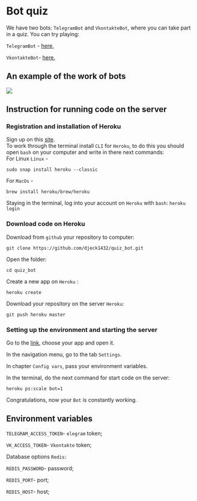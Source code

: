 # Bot quiz
We have two bots: `TelegramBot` and `VkontakteBot`, where you can take part in a quiz. You can try playing:

`TelegramBot` - <a href='https://t.me/DevmanLesson3_bot'>here,</a>

`VkontakteBot`- <a href='https://vk.com/im?media=&sel=-190053871'>here.</a>
## An example of the work of bots

<img src='https://dvmn.org/filer/canonical/1569215494/324/'>


## Instruction for running code on the server

### Registration and installation of Heroku

Sign up on this  <a href='https://signup.heroku.com/dc'>site</a>.
<br>
To work through the terminal install `CLI` for `Heroku`, to do this you should open `bash` on your computer and write in there next commands: 
<br>
For Linux  `Linux` -
```
sudo snap install heroku --classic
```
For `MacOs` - 
```
brew install heroku/brew/heroku
```
Staying in the terminal, log into your account on `Heroku` with `bash`:
```heroku login```
<br>
### Download code on Heroku

Download from `github` your repository to computer:
```
git clone https://github.com/djeck1432/quiz_bot.git
```
Open the folder:
```
cd quiz_bot
```
Create a new app on `Heroku` :
```
heroku create
```
Download your repository on the server `Heroku`:
```
git push heroku master
```

### Setting up the environment and starting the server

Go to the <a href='https://dashboard.heroku.com/apps'>link</a>, choose your app and open it.

In the navigation menu, go to the tab `Settings`.

In chapter `Config vars`, pass your environment variables.

In the terminal, do the next command for start code on the server:

`heroku ps:scale bot=1`

Congratulations, now your `Bot` is constantly working.

<a name='env'></a>

## Environment variables 

`TELEGRAM_ACCESS_TOKEN`- `elegram` token;

`VK_ACCESS_TOKEN`- `Vkontakte` token;

Database options `Redis`:

`REDIS_PASSWORD`-  password;

`REDIS_PORT`- port;

`REDIS_HOST`- host;


